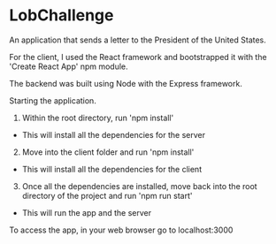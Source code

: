 # LobChallenge

An application that sends a letter to the President of the United States.

For the client, I used the React framework and bootstrapped it with the 'Create React App' npm module.

The backend was built using Node with the Express framework.


Starting the application.

1) Within the root directory, run 'npm install'
  - This will install all the dependencies for the server

2) Move into the client folder and run 'npm install'
  - This will install all the dependencies for the client

3) Once all the dependencies are installed, move back into the root directory of the project and run 'npm run start'
  - This will run the app and the server

To access the app, in your web browser go to localhost:3000